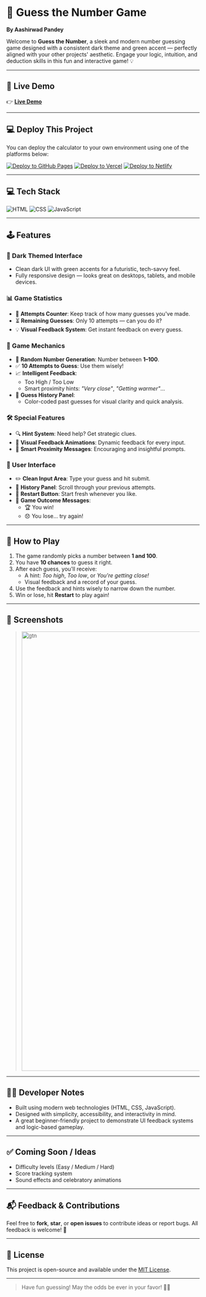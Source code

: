 # 🎯 Guess the Number Game

**By Aashirwad Pandey**

Welcome to **Guess the Number**, a sleek and modern number guessing game designed with a consistent dark theme and green accent — perfectly aligned with your other projects' aesthetic. Engage your logic, intuition, and deduction skills in this fun and interactive game! 💡

---

## 🔗 Live Demo

👉 [**Live Demo**](https://tictactoe-theta-ivory.vercel.app/tictactoe.html)  

---

## 💻 Deploy This Project

You can deploy the calculator to your own environment using one of the platforms below:

[![Deploy to GitHub Pages](https://img.shields.io/badge/Deploy-GitHub_Pages-222?style=for-the-badge&logo=github&logoColor=white)](https://docs.github.com/en/pages)
[![Deploy to Vercel](https://vercel.com/button)](https://vercel.com/import/project)
[![Deploy to Netlify](https://www.netlify.com/img/deploy/button.svg)](https://app.netlify.com/start)

---

## 💻 Tech Stack

![HTML](https://img.shields.io/badge/HTML5-E34F26?style=for-the-badge&logo=html5&logoColor=white)
![CSS](https://img.shields.io/badge/CSS3-1572B6?style=for-the-badge&logo=css3&logoColor=white)
![JavaScript](https://img.shields.io/badge/JavaScript-F7DF1E?style=for-the-badge&logo=javascript&logoColor=black)

---

## 🕹️ Features

### 🌌 Dark Themed Interface
- Clean dark UI with green accents for a futuristic, tech-savvy feel.
- Fully responsive design — looks great on desktops, tablets, and mobile devices.

### 📊 Game Statistics
- 🔢 **Attempts Counter**: Keep track of how many guesses you've made.
- ⏳ **Remaining Guesses**: Only 10 attempts — can you do it?
- 💡 **Visual Feedback System**: Get instant feedback on every guess.

### 🧠 Game Mechanics
- 🎲 **Random Number Generation**: Number between **1–100**.
- ✅ **10 Attempts to Guess**: Use them wisely!
- 📈 **Intelligent Feedback**:
  - Too High / Too Low
  - Smart proximity hints: _"Very close"_, _"Getting warmer"_...
- 📘 **Guess History Panel**:
  - Color-coded past guesses for visual clarity and quick analysis.

### 🛠️ Special Features
- 🔍 **Hint System**: Need help? Get strategic clues.
- 🎨 **Visual Feedback Animations**: Dynamic feedback for every input.
- 🧭 **Smart Proximity Messages**: Encouraging and insightful prompts.

### 🧩 User Interface
- ✏️ **Clean Input Area**: Type your guess and hit submit.
- 📜 **History Panel**: Scroll through your previous attempts.
- 🔄 **Restart Button**: Start fresh whenever you like.
- 🎉 **Game Outcome Messages**:
  - 🏆 You win!
  - 😞 You lose... try again!

---

## 🚀 How to Play

1. The game randomly picks a number between **1 and 100**.
2. You have **10 chances** to guess it right.
3. After each guess, you'll receive:
   - A hint: _Too high_, _Too low_, or _You're getting close!_
   - Visual feedback and a record of your guess.
4. Use the feedback and hints wisely to narrow down the number.
5. Win or lose, hit **Restart** to play again!

---

## 📸 Screenshots

> <img width="1280" height="1147" alt="gtn" src="https://github.com/user-attachments/assets/a534a21d-b7b3-4c9f-9467-e4166775b0ed" />


---

## 🧑‍💻 Developer Notes

- Built using modern web technologies (HTML, CSS, JavaScript).
- Designed with simplicity, accessibility, and interactivity in mind.
- A great beginner-friendly project to demonstrate UI feedback systems and logic-based gameplay.

---

## ✅ Coming Soon / Ideas

- Difficulty levels (Easy / Medium / Hard)
- Score tracking system
- Sound effects and celebratory animations

---

## 📬 Feedback & Contributions

Feel free to **fork**, **star**, or **open issues** to contribute ideas or report bugs. All feedback is welcome! 🤝

---

## 📄 License

This project is open-source and available under the [MIT License](LICENSE).

---

> Have fun guessing! May the odds be ever in your favor! 🔢💚
